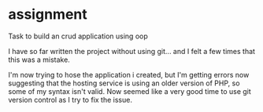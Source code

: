 # assignment
Task to build an crud application using oop

I have so far written the project without using git... and I felt a few times that this was a mistake.

I'm now trying to hose the application i created, but I'm getting errors now suggesting that the hosting service is using an older version of PHP, so some of my syntax isn't valid. Now seemed like a very good time to use git version control as I try to fix the issue.
